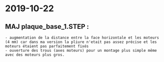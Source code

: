 # 2019-10-22
## MAJ plaque_base_1.STEP :
	- augmentation de la distance entre la face horizontale et les moteurs
	(4 mm) car dans ma version la pliure n'etait pas assez précise et les
	moteurs étaient pas parfaitement fixés
	- ouverture des trous (axes moteurs) pour un montage plus simple même
	avec des moteurs plus gros.
